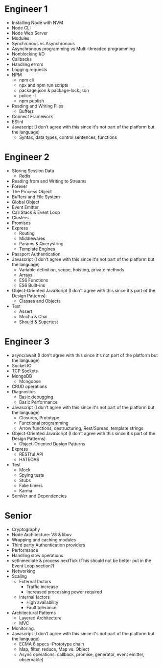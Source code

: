 # Engineer 1
- Installing Node with NVM
- Node CLI
- Node Web Server
- Modules
- Synchronous vs Asynchronous
- Asynchronous programming vs Multi-threaded programming
- Nonblocking I/O
- Callbacks
- Handling errors
- Logging requests
- NPM
  - npm cli
  - npx and npm run scripts
  - package.json & package-lock.json
  - police -l
  - npm publish
- Reading and Writing Files
	- Buffers
- Connect Framework
- ESlint
- Javascript (I don't agree with this since it's not part of the platform but the language)
  - Syntax, data types, control sentences, functions

# Engineer 2
- Storing Session Data
  - Redis
- Reading from and Writing to Streams
- Forever
- The Process Object
- Buffers and File System
- Global Object
- Event Emitter
- Call Stack & Event Loop
- Clusters
- Promises
- Express
  - Routing
  - Middlewares
  - Params & Querystring
  - Template Engines
- Passport Authentication
- Javascript (I don't agree with this since it's not part of the platform but the language)
	- Variable definition, scope, hoisting, private methods
	- Arrays
	- ES6 Functions
	- ES6 Built-ins
- Object-Oriented JavaScript (I don't agree with this since it's part of the Design Patterns)
	- Classes and Objects
- Test
  - Assert
  - Mocha & Chai
  - Should & Supertest

# Engineer 3
- async/await (I don't agree with this since it's not part of the platform but the language)
- Socket.IO
- TCP Sockets
- MongoDB
  - Mongoose
- CRUD operations
- Diagnostics
  - Basic debugging 
  - Basic Performance
- Javascript (I don't agree with this since it's not part of the platform but the language)
	- Closures, Prototype
	- Functional programming
	- Arrow functions, destructuring, Rest/Spread, template strings
- Object-Oriented JavaScript (I don't agree with this since it's part of the Design Patterns)
	- Object-Oriented Design Patterns
- Express
  - RESTful API
  - HATEOAS
- Test
  - Mock
  - Spying tests
  - Stubs
  - Fake timers
  - Karma
- SemVer and Dependencies

# Senior
- Cryptography
- Node Architecture: V8 & libuv
- Wrapping and caching modules
- Third party Authentication providers
- Performance
- Handling slow operations
- setInmediate & process.nextTick (This should not be better put in the Event Loop section?)
- Networking
- Scaling
  - External factors
    - Traffic increase
    - Increased processing power required
  - Internal factors
    - High availability
    - Fault tolerance
- Architectural Patterns
  - Layered Architecture
  - MVC
- Monitoring
- Javascript (I don't agree with this since it's not part of the platform but the language)
	- ECMA 6 specs
	-Prototype chain
	- Map, filter, reduce, Map vs. Object
	- Async operations: callback, promise, generator, event emitter, observable)

